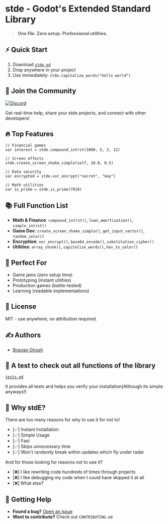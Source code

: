 # stde - Godot's Extended Standard Library

> **One file. Zero setup. Professional utilities.**

## ⚡ Quick Start
1. Download [`stde.gd`](stde.gd)
2. Drop anywhere in your project
3. Use immediately: `stde.capitalize_words("hello world")`

## 💬 Join the Community

[![Discord](https://img.shields.io/badge/Discord-Join_Us-7289DA?logo=discord&logoColor=white)](https://discord.gg/h5AVSBWtSq)

Get real-time help, share your stde projects, and connect with other developers!

## 🔥 Top Features
```gdscript
// Financial games
var interest = stde.compound_intrst(1000, 5, 2, 12)

// Screen effects  
stde.create_screen_shake_simple(self, 10.0, 0.5)

// Data security
var encrypted = stde.xor_encrypt("secret", "key")

// Math utilities
var is_prime = stde.is_prime(7919)

```

## 📚 Full Function List
- **Math & Finance**: `compound_intrst()`, `loan_amortization()`, `simple_intrst()`
- **Game Dev**: `create_screen_shake_simple()`, `get_input_vector()`, `random_color()`
- **Encryption**: `xor_encrypt()`, `base64_encode()`, `substitution_cipher()`
- **Utilities**: `array_chunk()`, `capitalize_words()`, `hex_to_color()`

## 🚀 Perfect For
- Game jams (zero setup time)
- Prototyping (instant utilities)
- Production games (battle-tested)
- Learning (readable implementations)

## 📄 License
MIT - use anywhere, no attribution required.


## ✍ Authors

- [Bravian Ghosh](https://www.github.com/Abstractmoney70)


## 🧪 A test to check out all functions of the library

[`tests.gd`](tests.gd)

It provides all tests and helps you verify your installation(Although its simple anyways!)

## 🎯 Why stdE?

There are too many reasons for why to use it for not to!

- [✅] Instant Installation
- [✅] Simple Usage
- [✅] Fast
- [✅] Skips unnecessary time
- [✅] Won't randomly break within updates which fly under radar

And for those looking for reasons not to use it?

- [❌] I like rewriting code hundreds of times through projects
- [❌] I like debugging my code when I could have skipped it at all
- [❌] What else?
## 🚀 Getting Help

- **Found a bug?** [Open an issue](https://github.com/Abstractmoney70/godot_stde/issues)
- **Want to contribute?** Check out `CONTRIBUTING.md`
